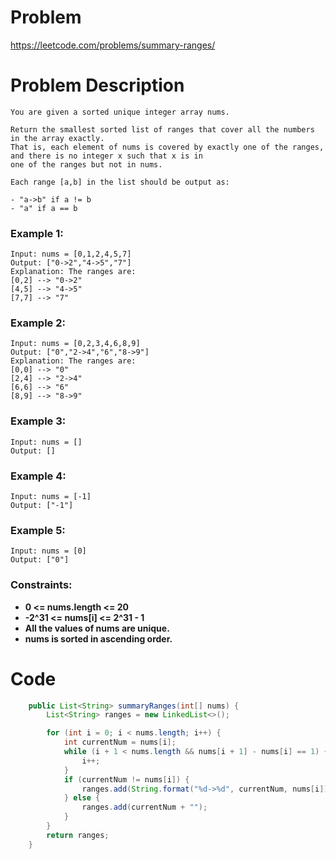 # Problem
https://leetcode.com/problems/summary-ranges/
# Problem Description
```
You are given a sorted unique integer array nums.

Return the smallest sorted list of ranges that cover all the numbers in the array exactly. 
That is, each element of nums is covered by exactly one of the ranges, and there is no integer x such that x is in 
one of the ranges but not in nums.

Each range [a,b] in the list should be output as:

- "a->b" if a != b
- "a" if a == b
```
### Example 1:
```
Input: nums = [0,1,2,4,5,7]
Output: ["0->2","4->5","7"]
Explanation: The ranges are:
[0,2] --> "0->2"
[4,5] --> "4->5"
[7,7] --> "7"
```
### Example 2:
```
Input: nums = [0,2,3,4,6,8,9]
Output: ["0","2->4","6","8->9"]
Explanation: The ranges are:
[0,0] --> "0"
[2,4] --> "2->4"
[6,6] --> "6"
[8,9] --> "8->9"
```
### Example 3:
```
Input: nums = []
Output: []
```
### Example 4:
```
Input: nums = [-1]
Output: ["-1"]
```
### Example 5:
```
Input: nums = [0]
Output: ["0"]
```
### Constraints:
- **0 <= nums.length <= 20**
- **-2^31 <= nums[i] <= 2^31 - 1**
- **All the values of nums are unique.**
- **nums is sorted in ascending order.**
# Code
```java
    public List<String> summaryRanges(int[] nums) {
        List<String> ranges = new LinkedList<>();

        for (int i = 0; i < nums.length; i++) {
            int currentNum = nums[i];
            while (i + 1 < nums.length && nums[i + 1] - nums[i] == 1) {
                i++;
            }
            if (currentNum != nums[i]) {
                ranges.add(String.format("%d->%d", currentNum, nums[i]));
            } else {
                ranges.add(currentNum + "");
            }
        }
        return ranges;
    }
```
